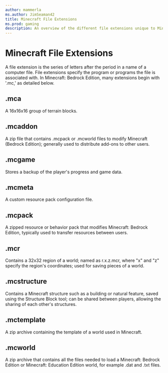 ```yaml
---
author: mammerla
ms.author: JimSeaman42
title: Minecraft File Extensions
ms.prod: gaming
description: An overview of the different file extensions unique to Minecraft: Bedrock Edition
---
```


# Minecraft File Extensions

A file extension is the series of letters after the period in a name of a computer file. File extensions specify the program or programs the file is associated with. In Minecraft: Bedrock Edition, many extensions begin with '.mc,' as detailed below.

## .mca
A 16x16x16 group of terrain blocks.

## .mcaddon
A zip file that contains .mcpack or .mcworld files to modify Minecraft (Bedrock Edition); generally used to distribute add-ons to other users.

## .mcgame
Stores a backup of the player's progress and game data.

## .mcmeta
A custom resource pack configuration file.

## .mcpack
A zipped resource or behavior pack that modifies Minecraft: Bedrock Edition, typically used to transfer resources between users.

## .mcr
Contains a 32x32 region of a world; named as r.x.z.mcr, where "x" and "z" specify the region's coordinates; used for saving pieces of a world.

## .mcstructure
Contains a Minecraft structure such as a building or natural feature, saved using the Structure Block tool; can be shared between players, allowing the sharing of each other's structures.

## .mctemplate
A zip archive containing the template of a world used in Minecraft.

## .mcworld
A zip archive that contains all the files needed to load a Minecraft: Bedrock Edition or Minecraft: Education Edition world, for example .dat and .txt files.